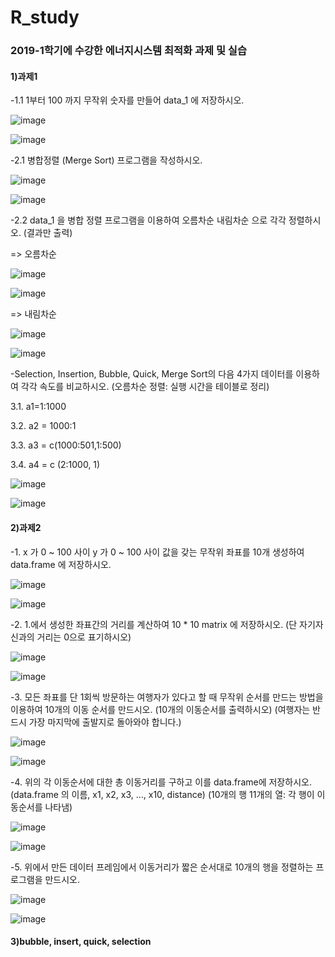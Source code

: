 # R_study


### 2019-1학기에 수강한 에너지시스템 최적화 과제 및 실습


#### 1)과제1
-1.1 1부터 100 까지 무작위 숫자를 만들어 data_1 에 저장하시오. 

![image](https://user-images.githubusercontent.com/72932028/142889633-c573736b-2daa-4131-9490-bde910f6ee44.png)

![image](https://user-images.githubusercontent.com/72932028/142889653-eadffc82-27a1-44a1-a627-0c08cc5f67ba.png)

-2.1 병합정렬 (Merge Sort) 프로그램을 작성하시오.

![image](https://user-images.githubusercontent.com/72932028/142889729-418becc0-fecb-40c7-856c-4dc85a4d44e4.png)

![image](https://user-images.githubusercontent.com/72932028/142889740-4028a55b-4e10-4e69-b080-d2954291d75b.png)


-2.2 data_1 을 병합 정렬 프로그램을 이용하여 오름차순 내림차순 으로 각각 정렬하시오. (결과만 출력) 

=> 오름차순

![image](https://user-images.githubusercontent.com/72932028/142889817-6490803a-c48f-433e-8641-7d96e13364ac.png)

![image](https://user-images.githubusercontent.com/72932028/142889834-e7847cee-2d81-472e-8e16-734891764184.png)


=> 내림차순

![image](https://user-images.githubusercontent.com/72932028/142889871-a993f55f-2a3c-48ba-a9cd-a2ba4a3dfc73.png)

![image](https://user-images.githubusercontent.com/72932028/142889880-955ae993-2704-454b-ad16-7235e147445e.png)


-Selection, Insertion, Bubble, Quick, Merge Sort의 다음 4가지 데이터를 이용하여 각각 속도를 비교하시오. (오름차순 정렬: 실행 시간을 테이블로 정리)

3.1. a1=1:1000

3.2. a2 = 1000:1

3.3. a3 = c(1000:501,1:500)

3.4. a4 = c (2:1000, 1)


![image](https://user-images.githubusercontent.com/72932028/142890017-2983c4c7-d4c6-4adf-b5d6-0029bf8f467b.png)

![image](https://user-images.githubusercontent.com/72932028/142890033-a91e7369-f1fd-4ab2-870c-e1ff075ca0f0.png)


#### 2)과제2
-1. x 가 0 ~ 100 사이 y 가 0 ~ 100 사이 값을 갖는 무작위 좌표를 10개 생성하여 data.frame 에 저장하시오.

![image](https://user-images.githubusercontent.com/72932028/142890226-5a3994b3-ed4a-4818-b229-b7e22a5c24ab.png)

![image](https://user-images.githubusercontent.com/72932028/142890237-a86ee5de-0649-45bf-b99a-479ebb2df8b4.png)


-2. 1.에서 생성한 좌표간의 거리를 계산하여 10 * 10 matrix 에 저장하시오. (단 자기자신과의 거리는 0으로 표기하시오)

![image](https://user-images.githubusercontent.com/72932028/142890305-c0fa59cb-3a21-4140-814c-8e49e45b16e0.png)

![image](https://user-images.githubusercontent.com/72932028/142890321-5a37186d-4b6c-4fc7-9daf-4c9da3c52f12.png)


-3. 모든 좌표를 단 1회씩 방문하는 여행자가 있다고 할 때 무작위 순서를 만드는 방법을 이용하여 10개의 이동 순서를 만드시오. (10개의 이동순서를 출력하시오) (여행자는 반드시 가장 마지막에 출발지로 돌아와야 합니다.)

![image](https://user-images.githubusercontent.com/72932028/142890376-1610c5b5-ed41-4b5f-9188-86e9915f09f7.png)

![image](https://user-images.githubusercontent.com/72932028/142890385-002c8825-6c3e-4b7a-9e2b-bd810023095d.png)


-4. 위의 각 이동순서에 대한 총 이동거리를 구하고 이를 data.frame에 저장하시오. (data.frame 의 이름, x1, x2, x3, ..., x10, distance) (10개의 행 11개의 열: 각 행이 이동순서를 나타냄)

 ![image](https://user-images.githubusercontent.com/72932028/142890421-67350a42-e50f-46d2-93fb-ff48a64c763b.png)
 
 ![image](https://user-images.githubusercontent.com/72932028/142890449-77395a5a-74b1-40bd-857f-60fd057e95da.png)


-5. 위에서 만든 데이터 프레임에서 이동거리가 짧은 순서대로 10개의 행을 정렬하는 프로그램을 만드시오. 

![image](https://user-images.githubusercontent.com/72932028/142890555-63c0bebf-87a1-4ea5-9696-d23feea4b844.png)

![image](https://user-images.githubusercontent.com/72932028/142890580-6dcb2d34-b71e-4a50-96ba-4fb0bf9245f9.png)




#### 3)bubble, insert, quick, selection
